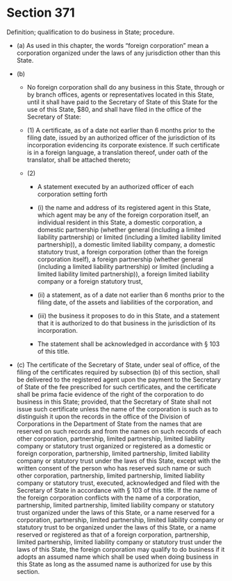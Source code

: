 # Section 371

Definition; qualification to do business in State; procedure.

- (a) As used in this chapter, the words “foreign corporation” mean a corporation organized under the laws of any jurisdiction other than this State.

- (b) 

  - No foreign corporation shall do any business in this State, through or by branch offices, agents or representatives located in this State, until it shall have paid to the Secretary of State of this State for the use of this State, $80, and shall have filed in the office of the Secretary of State:

  - (1) A certificate, as of a date not earlier than 6 months prior to the filing date, issued by an authorized officer of the jurisdiction of its incorporation evidencing its corporate existence. If such certificate is in a foreign language, a translation thereof, under oath of the translator, shall be attached thereto;

  - (2) 

    - A statement executed by an authorized officer of each corporation setting forth

    - (i) the name and address of its registered agent in this State, which agent may be any of the foreign corporation itself, an individual resident in this State, a domestic corporation, a domestic partnership (whether general (including a limited liability partnership) or limited (including a limited liability limited partnership)), a domestic limited liability company, a domestic statutory trust, a foreign corporation (other than the foreign corporation itself), a foreign partnership (whether general (including a limited liability partnership) or limited (including a limited liability limited partnership)), a foreign limited liability company or a foreign statutory trust,

    - (ii) a statement, as of a date not earlier than 6 months prior to the filing date, of the assets and liabilities of the corporation, and

    - (iii) the business it proposes to do in this State, and a statement that it is authorized to do that business in the jurisdiction of its incorporation.

    - The statement shall be acknowledged in accordance with § 103 of this title.

- (c) The certificate of the Secretary of State, under seal of office, of the filing of the certificates required by subsection (b) of this section, shall be delivered to the registered agent upon the payment to the Secretary of State of the fee prescribed for such certificates, and the certificate shall be prima facie evidence of the right of the corporation to do business in this State; provided, that the Secretary of State shall not issue such certificate unless the name of the corporation is such as to distinguish it upon the records in the office of the Division of Corporations in the Department of State from the names that are reserved on such records and from the names on such records of each other corporation, partnership, limited partnership, limited liability company or statutory trust organized or registered as a domestic or foreign corporation, partnership, limited partnership, limited liability company or statutory trust under the laws of this State, except with the written consent of the person who has reserved such name or such other corporation, partnership, limited partnership, limited liability company or statutory trust, executed, acknowledged and filed with the Secretary of State in accordance with § 103 of this title. If the name of the foreign corporation conflicts with the name of a corporation, partnership, limited partnership, limited liability company or statutory trust organized under the laws of this State, or a name reserved for a corporation, partnership, limited partnership, limited liability company or statutory trust to be organized under the laws of this State, or a name reserved or registered as that of a foreign corporation, partnership, limited partnership, limited liability company or statutory trust under the laws of this State, the foreign corporation may qualify to do business if it adopts an assumed name which shall be used when doing business in this State as long as the assumed name is authorized for use by this section.